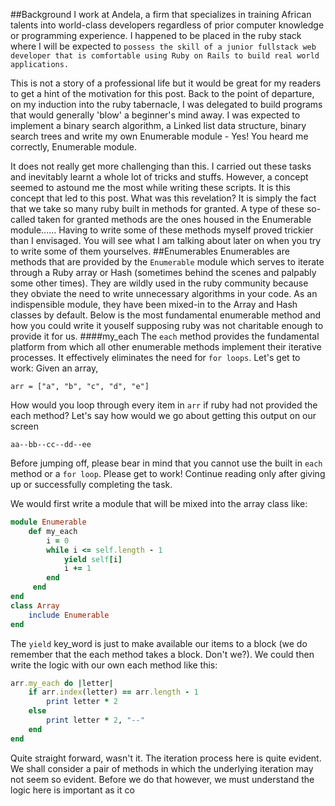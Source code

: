 ##Background
I work at Andela, a firm that specializes in training African talents into world-class developers regardless of prior computer knowledge or programming experience. I happened to be placed in the ruby stack where I will be expected to `possess the skill of a junior full­stack web developer that is comfortable using Ruby on Rails to build real world applications.`

This is not a story of a professional life but it would be great for my readers to get a hint of the motivation for this post. Back to the point of departure, on my induction into the ruby tabernacle, I was delegated to build programs that would generally 'blow' a beginner's mind away. I was expected to implement a binary search algorithm, a Linked list data structure, binary search trees and write my own Enumerable module - Yes! You heard me correctly, Enumerable module.

It does not really get more challenging than this. I carried out these tasks and inevitably learnt a whole lot of tricks and stuffs. However, a concept seemed to astound me the most while writing these scripts. It is this concept that led to this post. What was this revelation? It is simply the fact that we take so many ruby built in methods for granted. A type of these so-called taken for granted methods are the ones housed in the Enumerable module......
Having to write some of these methods myself proved trickier than I envisaged. You will see what I am talking about later on when you try to write some of them yourselves.
##Enumerables
Enumerables are methods that are provided by the ```Enumerable``` module which serves to iterate through a Ruby array or Hash (sometimes behind the scenes and palpably some other times). They are wildly used in the ruby community because they obviate the need to write unnecessary algorithms in your code. As an indispensible module, they have been mixed-in to the Array and Hash classes by default.
Below is the most fundamental enumerable method and how you could write it youself supposing ruby was not charitable enough to provide it for us.
####my_each
The `each` method provides the fundamental platform from which all other enumerable methods implement their iterative processes. It effectively eliminates the need for ```for loops```. Let's get to work:
Given an array,

`arr = ["a", "b", "c", "d", "e"]`

How would you loop through every item in ```arr``` if ruby had not provided the each method? Let's say how would we go about getting this output on our screen

`aa--bb--cc--dd--ee`

 Before jumping off, please bear in mind that you cannot use the built in `each` method or a `for loop`. Please get to work! Continue reading only after giving up or successfully completing the task.
 
 
 We would first write a module that will be mixed into the array class like:
 
```ruby
module Enumerable
	def my_each
	 	i = 0
	 	while i <= self.length - 1
	 		yield self[i]
	 		i += 1
	 	end
	 end
end
class Array
    include Enumerable
end
```
 The `yield` key\_word is just to make available our items to a block (we do remember that the each method takes a block. Don't we?).
 We could then write the logic with our own each method like this:
 
```ruby
arr.my_each do |letter|
	if arr.index(letter) == arr.length - 1
		print letter * 2
	else
		print letter * 2, "--"
	end
end
```

Quite straight forward, wasn't it. The iteration process here is quite evident. We shall consider a pair of methods in which the underlying iteration may not seem so evident. Before we do that however, we must understand the logic here is important as it co

 
 	
 	